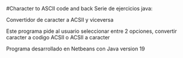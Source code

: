 #Character to ASCII code and back
Serie de ejercicios java: 

Convertidor de caracter a ACSII y viceversa 

Este programa pide al usuario seleccionar entre 2 opciones, convertir caracter a codigo ACSII o ACSII a caracter

Programa desarrollado en Netbeans con Java version 19 
